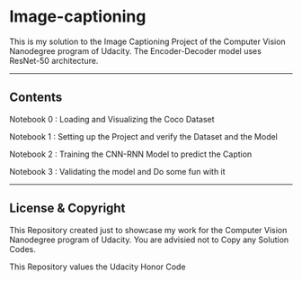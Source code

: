 # Image-captioning
This is my solution to the Image Captioning Project of the Computer Vision Nanodegree program of Udacity.
The Encoder-Decoder model uses ResNet-50 architecture.

---

## Contents

Notebook 0 : Loading and Visualizing the Coco Dataset

Notebook 1 : Setting up the Project and verify the Dataset and the Model

Notebook 2 : Training the CNN-RNN Model to predict the Caption

Notebook 3 : Validating the model and Do some fun with it

---

## License & Copyright

This Repository created just to showcase my work for the Computer Vision Nanodegree program of Udacity. You are advisied not to Copy any Solution Codes.

This Repository values the Udacity Honor Code

